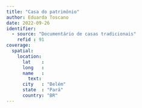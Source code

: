 ```yaml
---
title: "Casa do patrimônio"
author: Eduarda Toscano
date: 2022-09-26
identifier:
  - source: "Documentário de casas tradicionais"
    refid : 91
coverage:
  spatial:
    location:
      lat    :
      long   :
      name   :
        text:
      city   : "Belém"
      state  : "Pará"
      country: "BR"
---
```


